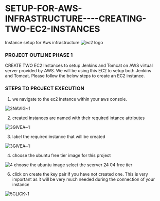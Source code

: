 # SETUP-FOR-AWS-INFRASTRUCTURE----CREATING-TWO-EC2-INSTANCES
 Instance setup for Aws infrastructure
 ![ec2 logo](https://github.com/user-attachments/assets/49ee67f3-b006-4bd5-bc9f-b3918950b432)



 ### PROJECT OUTLINE PHASE 1
CREATE TWO EC2 Instances to setup Jenkins and Tomcat on AWS
 virtual server provided by AWS. We will be using this EC2 to setup both Jenkins and Tomcat. Please follow the below steps to create an EC2 instance.

### STEPS TO PROJECT EXECUTION

1. we navigate to the ec2 instance within your aws console.

 ![2NAVIG~1](https://github.com/user-attachments/assets/183dd122-8079-4505-be47-5f5f70aac773)

2. created instances are named with their required intance attributes

![3GIVEA~1](https://github.com/user-attachments/assets/756c530c-794c-4f49-97c3-c1965ca5478f)

   
3. label the required instance that will be created

 ![3GIVEA~1](https://github.com/user-attachments/assets/f3f3a5d8-438e-4929-9cbc-60efeefa5a8d)

 4. choose the ubuntu free tier image for this project

![4  choose the ubuntu image select the seerver 24 04 free tier](https://github.com/user-attachments/assets/de005b4e-d37c-4464-ad63-c8ac87b9035a)


6.  click on create the key pair if you have not created one. This is very important as it will be very much needed during the connection of your instance
   
   ![5CLICK~1](https://github.com/user-attachments/assets/f07f82dc-2016-460d-b6af-088fd4d76280)


 

